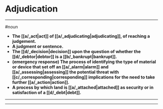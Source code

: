 # Adjudication
---
#noun
- **The [[a/_act|act]] of [[a/_adjudicating|adjudicating]], of reaching a judgement.**
- **A judgment or sentence.**
- **The [[d/_decision|decision]] upon the question of whether the [[d/_debtor|debtor]] is a [[b/_bankrupt|bankrupt]].**
- **(emergency response) The process of identifying the type of material or device that set off an [[a/_alarm|alarm]] and [[a/_assessing|assessing]] the potential threat with [[c/_corresponding|corresponding]] implications for the need to take further [[a/_action|action]].**
- **A process by which land is [[a/_attached|attached]] as security or in satisfaction of a [[d/_debt|debt]].**
---
---
